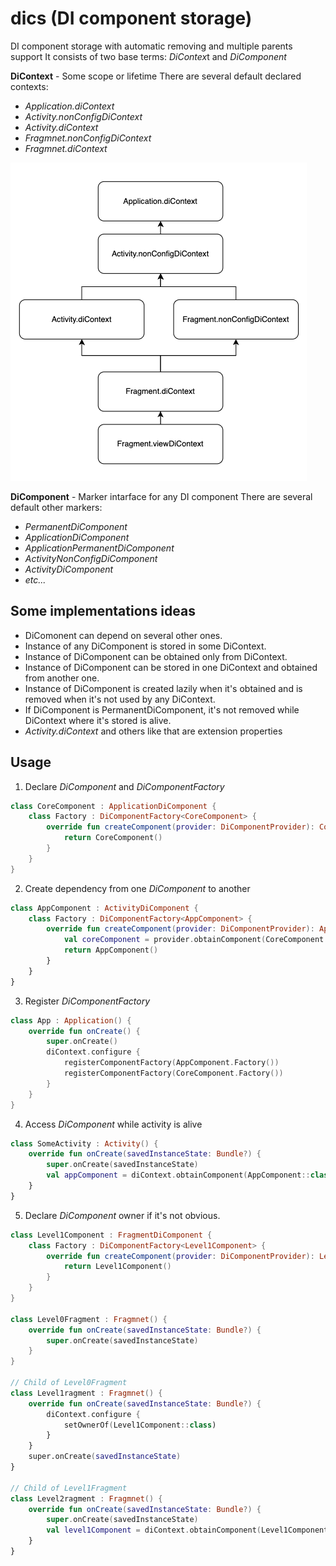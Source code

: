 # dics (DI component storage)
DI component storage with automatic removing and multiple parents support
It consists of two base terms: *DiContex*t and *DiComponent*

**DiContext** - Some scope or lifetime
There are several default declared contexts:
- *Application.diContext*
- *Activity.nonConfigDiContext*
- *Activity.diContext*
- *Fragmnet.nonConfigDiContext*
- *Fragmnet.diContext*

![](di_context_hierarchy.png)

**DiComponent** - Marker intarface for any DI component
There are several default other markers:
- *PermanentDiComponent*
- *ApplicationDiComponent*
- *ApplicationPermanentDiComponent*
- *ActivityNonConfigDiComponent*
- *ActivityDiComponent*
- *etc...*

## Some implementations ideas
- DiComonent can depend on several other ones.
- Instance of any DiComponent is stored in some DiContext.
- Instance of DiComponent can be obtained only from DiContext.
- Instance of DiComponent can be stored in one DiContext and obtained from another one.
- Instance of DiComponent is created lazily when it's obtained and is removed when it's not used by any DiContext.
- If DiComponent is PermanentDiComponent, it's not removed while DiContext where it's stored is alive.
- *Activity.diContext* and others like that are extension properties


## Usage
1. Declare *DiComponent* and *DiComponentFactory*

```kotlin
class CoreComponent : ApplicationDiComponent {
    class Factory : DiComponentFactory<CoreComponent> {
        override fun createComponent(provider: DiComponentProvider): CoreComponent {
            return CoreComponent()
        }
    }
}
```
2. Create dependency from one *DiComponent* to another
```kotlin
class AppComponent : ActivityDiComponent {
    class Factory : DiComponentFactory<AppComponent> {
        override fun createComponent(provider: DiComponentProvider): AppComponent {
            val coreComponent = provider.obtainComponent(CoreComponent::class)
            return AppComponent()
        }
    }
}
```

3. Register *DiComponentFactory*
```kotlin
class App : Application() {
    override fun onCreate() {
        super.onCreate()
        diContext.configure {
            registerComponentFactory(AppComponent.Factory())
            registerComponentFactory(CoreComponent.Factory())
        }
    }
}
```

4. Access *DiComponent* while activity is alive
```kotlin
class SomeActivity : Activity() {
    override fun onCreate(savedInstanceState: Bundle?) {
        super.onCreate(savedInstanceState)
        val appComponent = diContext.obtainComponent(AppComponent::class)
    }
}
```

5. Declare *DiComponent* owner if it's not obvious.
```kotlin
class Level1Component : FragmentDiComponent {
    class Factory : DiComponentFactory<Level1Component> {
        override fun createComponent(provider: DiComponentProvider): Level1Component {
            return Level1Component()
        }
    }
}

class Level0Fragment : Fragmnet() {
    override fun onCreate(savedInstanceState: Bundle?) {
        super.onCreate(savedInstanceState)
    }
}

// Child of Level0Fragment
class Level1ragment : Fragmnet() {
    override fun onCreate(savedInstanceState: Bundle?) {
        diContext.configure {
            setOwnerOf(Level1Component::class)
        }
    }
    super.onCreate(savedInstanceState)
}

// Child of Level1Fragment
class Level2ragment : Fragmnet() {
    override fun onCreate(savedInstanceState: Bundle?) {
        super.onCreate(savedInstanceState)
        val level1Component = diContext.obtainComponent(Level1Component::class)
    }
}
```
